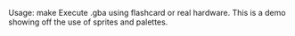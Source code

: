 Usage: make
Execute .gba using flashcard or real hardware.
This is a demo showing off the use of sprites and palettes.
